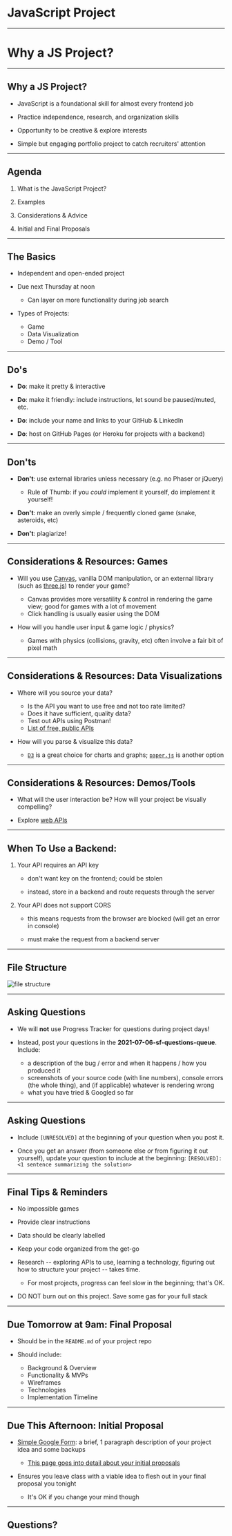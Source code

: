# JavaScript Project

---

# Why a JS Project?

---

## Why a JS Project?

- JavaScript is a foundational skill for almost every frontend job

- Practice independence, research, and organization skills

- Opportunity to be creative & explore interests

- Simple but engaging portfolio project to catch recruiters' attention

---

## Agenda

1. What is the JavaScript Project?

2. Examples

3. Considerations & Advice

4. Initial and Final Proposals

---

## The Basics

- Independent and open-ended project

- Due next Thursday at noon
  - Can layer on more functionality during job search

- Types of Projects:
  - Game 
  - Data Visualization 
  - Demo / Tool

---

## Do's

- **Do**: make it pretty & interactive

- **Do**: make it friendly: include instructions, let sound be paused/muted, etc.

- **Do**: include your name and links to your GitHub & LinkedIn

- **Do**: host on GitHub Pages (or Heroku for projects with a backend)

---

## Don'ts

- **Don't**: use external libraries unless necessary (e.g. no Phaser or jQuery)
  - Rule of Thumb: if you *could* implement it yourself, do implement it yourself!

- **Don't**: make an overly simple / frequently cloned game (snake, asteroids, etc)

- **Don't**: plagiarize!

---

## Considerations & Resources: Games

  - Will you use [Canvas](https://developer.mozilla.org/en-US/docs/Web/API/Canvas_API), vanilla DOM manipulation, or an external library (such as [three.js](https://threejs.org/)) to render your game?
    - Canvas provides more versatility & control in rendering the game view; good for games with a lot of movement
    - Click handling is usually easier using the DOM

  - How will you handle user input & game logic / physics?
    - Games with physics (collisions, gravity, etc) often involve a fair bit of pixel math

---

## Considerations & Resources: Data Visualizations

  - Where will you source your data? 
    - Is the API you want to use free and not too rate limited?
    - Does it have sufficient, quality data?
    - Test out APIs using Postman!
    - [List of free, public APIs](https://github.com/public-apis/public-apis)

  - How will you parse & visualize this data? 
    - [`D3`](https://d3js.org/) is a great choice for charts and graphs; [`paper.js`](http://paperjs.org/) is another option

---

## Considerations & Resources: Demos/Tools


- What will the user interaction be? How will your project be visually compelling?

- Explore [web APIs](https://developer.mozilla.org/en-US/docs/Web/API)

---

## When To Use a Backend:

1. Your API requires an API key

    - don't want key on the frontend; could be stolen

    - instead, store in a backend and route requests through the server

2. Your API does not support CORS

    - this means requests from the browser are blocked (will get an error in console)

    - must make the request from a backend server

---

## File Structure

![file structure](https://i.postimg.cc/xd3rDbsc/file-structure.png)

---

## Asking Questions


- We will **not** use Progress Tracker for questions during project days!

- Instead, post your questions in the **2021-07-06-sf-questions-queue**. Include:
  - a description of the bug / error and when it happens / how you produced it
  - screenshots of your source code (with line numbers), console errors (the whole thing), and (if applicable) whatever is rendering wrong
  - what you have tried & Googled so far

---

## Asking Questions

- Include `[UNRESOLVED]` at the beginning of your question when you post it. 

- Once you get an answer (from someone else *or* from figuring it out yourself), update your question to include at the beginning: `[RESOLVED]: <1 sentence summarizing the solution>`

---

## Final Tips & Reminders

- No impossible games

- Provide clear instructions

- Data should be clearly labelled

- Keep your code organized from the get-go

- Research -- exploring APIs to use, learning a technology, figuring out how to structure your project -- takes time. 
  - For most projects, progress can feel slow in the beginning; that's OK.

- DO NOT burn out on this project. Save some gas for your full stack

---

## Due Tomorrow at 9am: Final Proposal

- Should be in the `README.md` of your project repo

- Should include:
  - Background & Overview 
  - Functionality & MVPs 
  - Wireframes 
  - Technologies
  - Implementation Timeline 

---

## Due This Afternoon: Initial Proposal

- [Simple Google Form](https://forms.gle/t6Q5pjxZmqgmn5Xd8 ): a brief, 1 paragraph description of your project idea and some backups
    - [This page goes into detail about your initial proposals](https://open.appacademy.io/learn/swe-campus-hybrid/javascript-project/initial-proposal)

- Ensures you leave class with a viable idea to flesh out in your final proposal you tonight
  - It's OK if you change your mind though

---

## Questions?

